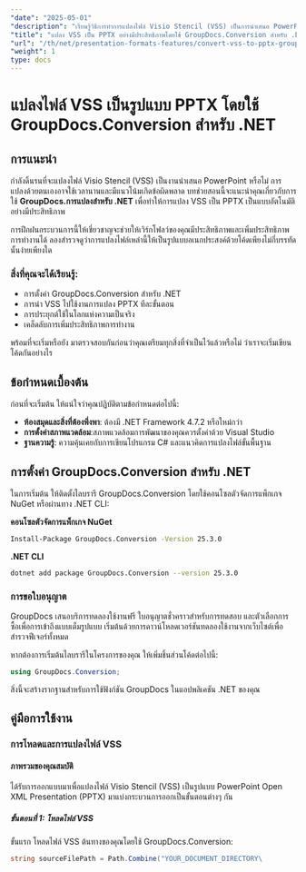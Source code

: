 ```yaml
---
"date": "2025-05-01"
"description": "เรียนรู้วิธีการทำการแปลงไฟล์ Visio Stencil (VSS) เป็นการนำเสนอ PowerPoint แบบอัตโนมัติด้วย GroupDocs.Conversion สำหรับ .NET เพื่อเพิ่มประสิทธิภาพการทำงานและปรับปรุงเวิร์กโฟลว์ของคุณ"
"title": "แปลง VSS เป็น PPTX อย่างมีประสิทธิภาพโดยใช้ GroupDocs.Conversion สำหรับ .NET"
"url": "/th/net/presentation-formats-features/convert-vss-to-pptx-groupdocs-conversion-net/"
"weight": 1
type: docs
---
```

# แปลงไฟล์ VSS เป็นรูปแบบ PPTX โดยใช้ GroupDocs.Conversion สำหรับ .NET

## การแนะนำ
กำลังดิ้นรนที่จะแปลงไฟล์ Visio Stencil (VSS) เป็นงานนำเสนอ PowerPoint หรือไม่ การแปลงด้วยตนเองอาจใช้เวลานานและมีแนวโน้มเกิดข้อผิดพลาด บทช่วยสอนนี้จะแนะนำคุณเกี่ยวกับการใช้ **GroupDocs.การแปลงสำหรับ .NET** เพื่อทำให้การแปลง VSS เป็น PPTX เป็นแบบอัตโนมัติอย่างมีประสิทธิภาพ

การฝึกฝนกระบวนการนี้ให้เชี่ยวชาญจะช่วยให้เวิร์กโฟลว์ของคุณมีประสิทธิภาพและเพิ่มประสิทธิภาพการทำงานได้ ลองสำรวจดูว่าการแปลงไฟล์เหล่านี้ให้เป็นรูปแบบอเนกประสงค์ด้วยโค้ดเพียงไม่กี่บรรทัดนั้นง่ายเพียงใด

### สิ่งที่คุณจะได้เรียนรู้:
- การตั้งค่า GroupDocs.Conversion สำหรับ .NET
- การนำ VSS ไปใช้งานการแปลง PPTX ทีละขั้นตอน
- การประยุกต์ใช้ในโลกแห่งความเป็นจริง
- เคล็ดลับการเพิ่มประสิทธิภาพการทำงาน

พร้อมที่จะเริ่มหรือยัง มาตรวจสอบกันก่อนว่าคุณเตรียมทุกสิ่งที่จำเป็นไว้แล้วหรือไม่ ว่าเราจะเริ่มเขียนโค้ดกันอย่างไร

## ข้อกำหนดเบื้องต้น
ก่อนที่จะเริ่มต้น ให้แน่ใจว่าคุณปฏิบัติตามข้อกำหนดต่อไปนี้:

- **ห้องสมุดและสิ่งที่ต้องพึ่งพา**: ต้องมี .NET Framework 4.7.2 หรือใหม่กว่า
- **การตั้งค่าสภาพแวดล้อม**:สภาพแวดล้อมการพัฒนาของคุณควรตั้งค่าด้วย Visual Studio
- **ฐานความรู้**: ความคุ้นเคยกับการเขียนโปรแกรม C# และแนวคิดการแปลงไฟล์ขั้นพื้นฐาน

## การตั้งค่า GroupDocs.Conversion สำหรับ .NET
ในการเริ่มต้น ให้ติดตั้งไลบรารี GroupDocs.Conversion โดยใช้คอนโซลตัวจัดการแพ็กเกจ NuGet หรือผ่านทาง .NET CLI:

**คอนโซลตัวจัดการแพ็กเกจ NuGet**
```bash
Install-Package GroupDocs.Conversion -Version 25.3.0
```

**\.NET CLI**
```bash
dotnet add package GroupDocs.Conversion --version 25.3.0
```

### การขอใบอนุญาต
GroupDocs เสนอบริการทดลองใช้งานฟรี ใบอนุญาตชั่วคราวสำหรับการทดสอบ และตัวเลือกการซื้อเพื่อการเข้าถึงแบบเต็มรูปแบบ เริ่มต้นด้วยการดาวน์โหลดเวอร์ชันทดลองใช้งานจากเว็บไซต์เพื่อสำรวจฟีเจอร์ทั้งหมด

หากต้องการเริ่มต้นไลบรารีในโครงการของคุณ ให้เพิ่มชิ้นส่วนโค้ดต่อไปนี้:

```csharp
using GroupDocs.Conversion;
```

สิ่งนี้จะสร้างรากฐานสำหรับการใช้ฟังก์ชัน GroupDocs ในแอปพลิเคชัน .NET ของคุณ

## คู่มือการใช้งาน
### การโหลดและการแปลงไฟล์ VSS
#### ภาพรวมของคุณสมบัติ
ได้รับการออกแบบมาเพื่อแปลงไฟล์ Visio Stencil (VSS) เป็นรูปแบบ PowerPoint Open XML Presentation (PPTX) มาแบ่งกระบวนการออกเป็นขั้นตอนต่างๆ กัน

##### ขั้นตอนที่ 1: โหลดไฟล์ VSS
ขั้นแรก โหลดไฟล์ VSS ต้นทางของคุณโดยใช้ GroupDocs.Conversion:

```csharp
string sourceFilePath = Path.Combine("YOUR_DOCUMENT_DIRECTORY\